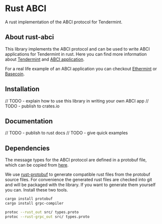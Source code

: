 # Rust ABCI
A rust implementation of the ABCI protocol for Tendermint.

## About rust-abci
This library implements the ABCI protocol and can be used to write ABCI applications for Tendermint in rust.
Here you can find more information about [Tendermint](https://github.com/tendermint/tendermint) and [ABCI application](https://github.com/tendermint/abci).

For a real life example of an ABCI application you can checkout [Ethermint](https://github.com/tendermint/ethermint) or [Basecoin](https://github.com/tendermint/basecoin).

## Installation
// TODO - explain how to use this library in writing your own ABCI app
// TODO - publish to crates.io

## Documentation
// TODO - publish to rust docs
// TODO - give quick examples

## Dependencies
The message types for the ABCI protocol are defined in a protobuf file, which can be copied from [here](https://github.com/tendermint/abci/blob/master/types/types.proto).

We use [rust-protobuf](https://github.com/stepancheg/rust-protobuf) to generate compatible rust files from the protobuf
source files. For convenience the generated rust files are checked into git and will be packaged with the library. If you
want to generate them yourself you can.
Install these two tools.
```bash
cargo install protobuf
cargo install grpc-compiler
```
```bash
protoc --rust_out src/ types.proto
protoc --rust-grpc_out src/ types.proto
```
